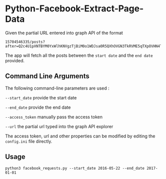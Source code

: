 # Python-Facebook-Extract-Page-Data

Given the partial URL entered into graph API of the format 

    15704546335/posts?after=Q2c4U1pXNTBYM0YxWlhKNVgzTjBiM0o1WDJsa0R5QXhOVGN3TkRVME5qTXpOVHN4TURFMU5USTFOamszT1RRMk1UTXpOanM3TkE4TVlYQnBYM04wYjNKNVgybGtEeDB4TlRjd05EVTBOak16TlY4eE1ERTFOVEkxTmprM09UUTJNVE16Tmc4RWRHbHRaUVpZAMjdqSEFRPT0ZD&fields=message,id,created_time&limit=25
    
The app will fetch all the posts between the `start date` and the `end date` provided.    

## Command Line Arguments

The following command-line parameters are used :

`--start_date` provide the start date

`--end_date` provide the end date

`--access_token` manually pass the access token

`--url` the partial url typed into the graph API explorer

The access token, url and other properties can be modified by editing the `config.ini` file directly.

## Usage

    python3 facebook_requests.py --start_date 2016-05-22 --end_date 2017-01-01
